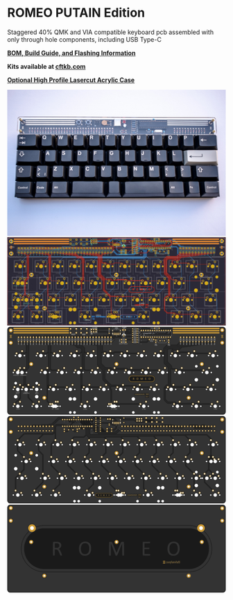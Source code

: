 # ROMEO PUTAIN Edition
 Staggered 40% QMK and VIA compatible keyboard pcb assembled with only through hole components, including USB Type-C

**[BOM, Build Guide, and Flashing Information](./doc)**

**Kits available at [cftkb.com](https://www.cftkb.com)**

**[Optional High Profile Lasercut Acrylic Case](./case)**

![romeo](./doc/images/romeo.jpg)
![](./doc/images/romeo-kicad.JPG)
![](./doc/images/pcb-top.svg)
![](./doc/images/pcb-bottom.svg)
![](./doc/images/bottom.svg)